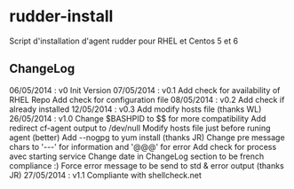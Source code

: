 rudder-install
==============

Script d'installation d'agent rudder pour RHEL et Centos 5 et 6

ChangeLog
---------

06/05/2014 : v0
    Init Version
07/05/2014 : v0.1
    Add check for availability of RHEL Repo
    Add check for configuration file
08/05/2014 : v0.2
    Add check if already installed
12/05/2014 : v0.3
    Add modify hosts file (thanks WL)
26/05/2014 : v1.0
    Change $BASHPID to $$ for more compatibility
    Add redirect cf-agent output to /dev/null
    Modify hosts file just before runing agent (better)
    Add --nogpg to yum install (thanks JR)
    Change pre message chars to '---' for information and '@@@' for error
    Add check for process avec starting service
    Change date in ChangeLog section to be french compliance :)
    Force error message to be send to std & error output (thanks JR)
27/05/2014 : v1.1
    Compliante with shellcheck.net
